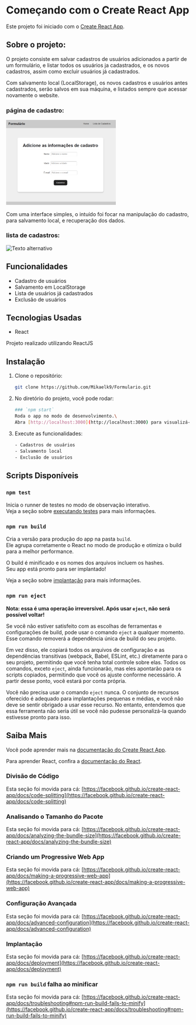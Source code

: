 # Começando com o Create React App

Este projeto foi iniciado com o [Create React App](https://github.com/facebook/create-react-app).

## Sobre o projeto:

O projeto consiste em salvar cadastros de usuários adicionados a partir de um formulário, e listar todos os usuários  ja cadastrados, e os novos cadastros, assim como excluir usuários já cadastrados.

Com salvamento local (LocalStorage), os novos cadastros e usuários antes cadastrados, serão salvos em sua máquina, e listados sempre que acessar novamente o website.

### página de cadastro:
<img src="./src/img/fotoform.png" alt="Texto alternativo" width="300" />

Com uma interface simples, o intuído foi focar na manipulação do cadastro, para salvamento local, e recuperação dos dados.

### lista de cadastros:
<img src="./src/img/fotolistform.png.png" alt="Texto alternativo" width="300" />

## Funcionalidades
- Cadastro de usuários
- Salvamento em LocalStorage
- Lista de usuários já cadastrados
- Exclusão de usuários


## Tecnologias Usadas
- React

Projeto realizado utilizando ReactJS


## Instalação
1. Clone o repositório:
   ```bash
   git clone https://github.com/Mikaelk9/Formulario.git 
   ```
2. No diretório do projeto, você pode rodar:
   ```bash
   ### `npm start`
   Roda o app no modo de desenvolvimento.\
   Abra [http://localhost:3000](http://localhost:3000) para visualizá-lo no seu navegador.
   ```
3. Execute as funcionalidades:
   ```bash
   - Cadastros de usuários
   - Salvamento local 
   - Exclusão de usuários
   ```


## Scripts Disponíveis

### `npm test`

Inicia o runner de testes no modo de observação interativo.\
Veja a seção sobre [executando testes](https://facebook.github.io/create-react-app/docs/running-tests) para mais informações.

### `npm run build`

Cria a versão para produção do app na pasta `build`.\
Ele agrupa corretamente o React no modo de produção e otimiza o build para a melhor performance.

O build é minificado e os nomes dos arquivos incluem os hashes.\
Seu app está pronto para ser implantado!

Veja a seção sobre [implantação](https://facebook.github.io/create-react-app/docs/deployment) para mais informações.

### `npm run eject`

**Nota: essa é uma operação irreversível. Após usar `eject`, não será possível voltar!**

Se você não estiver satisfeito com as escolhas de ferramentas e configurações de build, pode usar o comando `eject` a qualquer momento. Esse comando removerá a dependência única de build do seu projeto.

Em vez disso, ele copiará todos os arquivos de configuração e as dependências transitivas (webpack, Babel, ESLint, etc.) diretamente para o seu projeto, permitindo que você tenha total controle sobre elas. Todos os comandos, exceto `eject`, ainda funcionarão, mas eles apontarão para os scripts copiados, permitindo que você os ajuste conforme necessário. A partir desse ponto, você estará por conta própria.

Você não precisa usar o comando `eject` nunca. O conjunto de recursos oferecido é adequado para implantações pequenas e médias, e você não deve se sentir obrigado a usar esse recurso. No entanto, entendemos que essa ferramenta não seria útil se você não pudesse personalizá-la quando estivesse pronto para isso.

## Saiba Mais

Você pode aprender mais na [documentação do Create React App](https://facebook.github.io/create-react-app/docs/getting-started).

Para aprender React, confira a [documentação do React](https://reactjs.org/).

### Divisão de Código

Esta seção foi movida para cá: [https://facebook.github.io/create-react-app/docs/code-splitting](https://facebook.github.io/create-react-app/docs/code-splitting)

### Analisando o Tamanho do Pacote

Esta seção foi movida para cá: [https://facebook.github.io/create-react-app/docs/analyzing-the-bundle-size](https://facebook.github.io/create-react-app/docs/analyzing-the-bundle-size)

### Criando um Progressive Web App

Esta seção foi movida para cá: [https://facebook.github.io/create-react-app/docs/making-a-progressive-web-app](https://facebook.github.io/create-react-app/docs/making-a-progressive-web-app)

### Configuração Avançada

Esta seção foi movida para cá: [https://facebook.github.io/create-react-app/docs/advanced-configuration](https://facebook.github.io/create-react-app/docs/advanced-configuration)

### Implantação

Esta seção foi movida para cá: [https://facebook.github.io/create-react-app/docs/deployment](https://facebook.github.io/create-react-app/docs/deployment)

### `npm run build` falha ao minificar

Esta seção foi movida para cá: [https://facebook.github.io/create-react-app/docs/troubleshooting#npm-run-build-fails-to-minify](https://facebook.github.io/create-react-app/docs/troubleshooting#npm-run-build-fails-to-minify)
